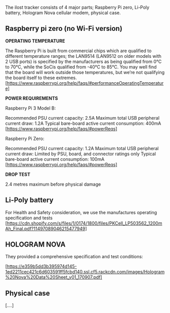 The ilost tracker consists of 4 major parts; Raspberry Pi zero, Li-Poly battery, Hologram Nova cellular modem, physical case.

## Raspberry pi zero (no Wi-Fi version)

**OPERATING TEMPERATURE**

The Raspberry Pi is built from commercial chips which are qualified to different temperature ranges; the LAN9514 (LAN9512 on older models with 2 USB ports) is specified by the manufacturers as being qualified from 0°C to 70°C, while the SoCis qualified from -40°C to 85°C. You may well find that the board will work outside those temperatures, but we’re not qualifying the board itself to these extremes. [https://www.raspberrypi.org/help/faqs/#performanceOperatingTemperature]

**POWER REQUIREMENTS**

Raspberry Pi 3 Model B: 

Recommended PSU current capacity: 2.5A
Maximum total USB peripheral current draw: 1.2A
Typical bare-board active current consumption: 400mA
[https://www.raspberrypi.org/help/faqs/#powerReqs]

Raspberry Pi Zero: 

Recommended PSU current capacity: 1.2A
Maximum total USB peripheral current draw: Limited by PSU, board, and connector ratings only
Typical bare-board active current consumption: 100mA
[https://www.raspberrypi.org/help/faqs/#powerReqs]

**DROP TEST**

2.4 metres maximum before physical damage

## Li-Poly battery

For Health and Safety consideration, we use the manufactures operating specification and tests 
[https://cdn.shopify.com/s/files/1/0174/1800/files/PKCell_LP503562_1200mAh_Final.pdf?11497089046215477949]

## HOLOGRAM NOVA
They provided a comprehensive specification and test conditions:

[https://e359b5dd3b395974d145-1ed2211cec421c6d603591ff5fcbd140.ssl.cf5.rackcdn.com/images/Hologram%20Nova%20Data%20Sheet_v01_170907.pdf]


## Physical case
[….]


